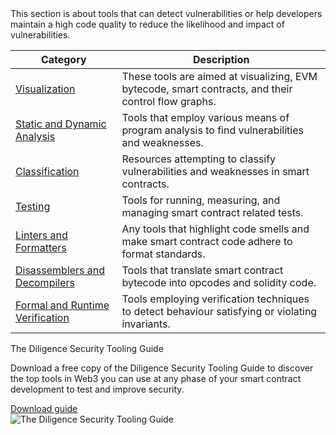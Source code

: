 <link href="./index.css" rel="stylesheet"></link>
This section is about tools that can detect vulnerabilities or help developers maintain a high
code quality to reduce the likelihood and impact of vulnerabilities.

| Category                                                        | Description                                                                                         |
| --------------------------------------------------------------- | --------------------------------------------------------------------------------------------------- |
| [Visualization](./visualization.md)                             | These tools are aimed at visualizing, EVM bytecode, smart contracts, and their control flow graphs. |
| [Static and Dynamic Analysis](./static-and-dynamic-analysis.md) | Tools that employ various means of program analysis to find vulnerabilities and weaknesses.           |
| [Classification](./classification.md)                           | Resources attempting to classify vulnerabilities and weaknesses in smart contracts.                 |
| [Testing](./testing.md)                                         | Tools for running, measuring, and managing smart contract related tests.                            |
| [Linters and Formatters](./linters-and-formatters.md)           | Any tools that highlight code smells and make smart contract code adhere to format standards.       |
| [Disassemblers and Decompilers](./disassemblers.md)             | Tools that translate smart contract bytecode into opcodes and solidity code.                        |
| [Formal and Runtime Verification](./verification.md)            | Tools employing verification techniques to detect behaviour satisfying or violating invariants.      |

<div class="security-tools-wrapper">
    <div class="inner-wrapper">
        <div class="left">
            <div>
                <p class="title">The Diligence Security Tooling Guide</p>
                <p class="sub-title">Download a free copy of the Diligence Security Tooling Guide to discover the top tools in Web3 you can use at any phase of your smart contract development to test and improve security.</p>
            </div>
            <a href="https://consensys.net/diligence/resources/security-tooling-guide?utm_source=github&utm_medium=devcommunity&utm_campaign=2022_Nov_diligence-security-tooling-guide_content_content" target="_blank">Download guide</a>
        </div>
        <div class="right">
            <img src="../img/security-tools.png" alt="The Diligence Security Tooling Guide" />
        </div>
    </div>
</div>
